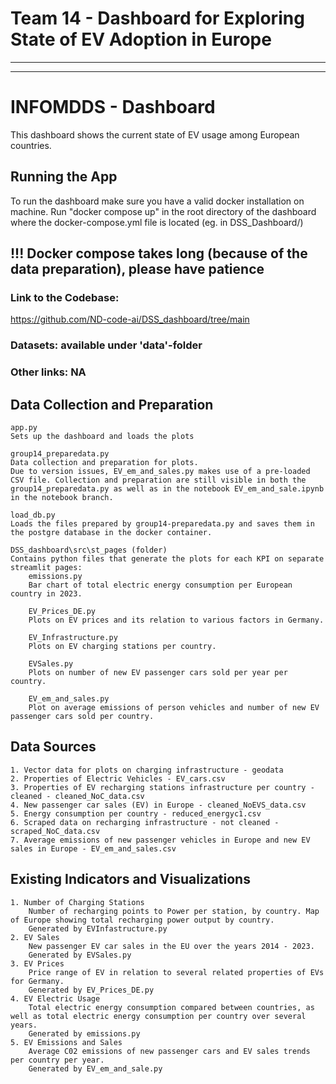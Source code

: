 # Team 14 - Dashboard for Exploring State of EV Adoption in Europe

---  

---  

# INFOMDDS - Dashboard
This dashboard shows the current state of EV usage among European countries.

## Running the App
To run the dashboard make sure you have a valid docker installation on machine. Run "docker compose up" in the root directory of the dashboard where the docker-compose.yml file is located (eg. in DSS_Dashboard/)
## !!! Docker compose takes long (because of the data preparation), please have patience

### Link to the Codebase: 
https://github.com/ND-code-ai/DSS_dashboard/tree/main

### Datasets: available under 'data'-folder
### Other links: NA

## Data Collection and Preparation
    app.py
    Sets up the dashboard and loads the plots
    
    group14_preparedata.py
    Data collection and preparation for plots. 
    Due to version issues, EV_em_and_sales.py makes use of a pre-loaded CSV file. Collection and preparation are still visible in both the group14_preparedata.py as well as in the notebook EV_em_and_sale.ipynb in the notebook branch.

    load_db.py
    Loads the files prepared by group14-preparedata.py and saves them in the postgre database in the docker container.

    DSS_dashboard\src\st_pages (folder)
    Contains python files that generate the plots for each KPI on separate streamlit pages:
        emissions.py
        Bar chart of total electric energy consumption per European country in 2023.

        EV_Prices_DE.py
        Plots on EV prices and its relation to various factors in Germany.

        EV_Infrastructure.py
        Plots on EV charging stations per country.

        EVSales.py
        Plots on number of new EV passenger cars sold per year per country.

        EV_em_and_sales.py
        Plot on average emissions of person vehicles and number of new EV passenger cars sold per country.

## Data Sources
    1. Vector data for plots on charging infrastructure - geodata
    2. Properties of Electric Vehicles - EV_cars.csv
    3. Properties of EV recharging stations infrastructure per country - cleaned - cleaned_NoC_data.csv
    4. New passenger car sales (EV) in Europe - cleaned_NoEVS_data.csv
    5. Energy consumption per country - reduced_energyc1.csv
    6. Scraped data on recharging infrastructure - not cleaned - scraped_NoC_data.csv
    7. Average emissions of new passenger vehicles in Europe and new EV sales in Europe - EV_em_and_sales.csv

## Existing Indicators and Visualizations
    1. Number of Charging Stations
        Number of recharging points to Power per station, by country. Map of Europe showing total recharging power output by country. 
        Generated by EVInfastructure.py
    2. EV Sales
        New passenger EV car sales in the EU over the years 2014 - 2023.
        Generated by EVSales.py
    3. EV Prices
        Price range of EV in relation to several related properties of EVs for Germany.
        Generated by EV_Prices_DE.py
    4. EV Electric Usage
        Total electric energy consumption compared between countries, as well as total electric energy consumption per country over several years.
        Generated by emissions.py
    5. EV Emissions and Sales
        Average C02 emissions of new passenger cars and EV sales trends per country per year. 
        Generated by EV_em_and_sale.py
        
